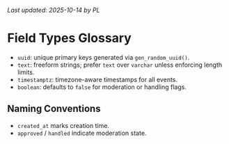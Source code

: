 _Last updated: 2025-10-14 by PL_

# Field Types Glossary

- `uuid`: unique primary keys generated via `gen_random_uuid()`.
- `text`: freeform strings; prefer `text` over `varchar` unless enforcing length limits.
- `timestamptz`: timezone-aware timestamps for all events.
- `boolean`: defaults to `false` for moderation or handling flags.

## Naming Conventions

- `created_at` marks creation time.
- `approved` / `handled` indicate moderation state.
